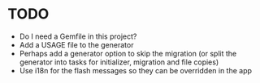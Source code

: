 # TODO

* Do I need a Gemfile in this project?
* Add a USAGE file to the generator
* Perhaps add a generator option to skip the migration (or split the generator into tasks for initializer, migration and file copies)
* Use i18n for the flash messages so they can be overridden in the app